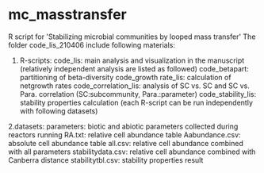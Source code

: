 # mc_masstransfer
R script for 'Stabilizing microbial communities by looped mass transfer'
The folder code_lis_210406 include following materials:
1. R-scripts:
   code_lis: main analysis and visualization in the manuscript (relatively independent analysis are listed as followed)
   code_betapart: partitioning of beta-diversity
   code_growth rate_lis: calculation of netgrowth rates
   code_correlation_lis: analysis of SC vs. SC and SC vs. Para. correlation (SC:subcommunity, Para.:parameter)
   code_stability_lis: stability properties calculation
  (each R-script can be run independently with following datasets)
 
 2.datasets:
   parameters: biotic and abiotic parameters collected during reactors running
   RA.txt: relative cell abundance table
   Aabundance.csv: absolute cell abundance table
   all.csv: relative cell abundance combined with all parameters
   stabilitydata.csv: relative cell abundance combined with Canberra distance
   stabilitytbl.csv: stability properties result
   
